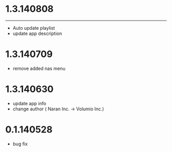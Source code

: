 1.3.140808
====
----
* Auto update playlist
* update app description

1.3.140709
====
* remove added nas menu

1.3.140630
====
* update app info
* change author ( Naran Inc. -> Volumio Inc.)

0.1.140528
====
* bug fix
